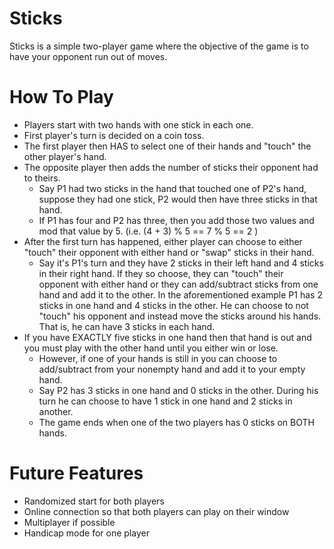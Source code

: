 # Sticks

Sticks is a simple two-player game where the objective of the game is to
have your opponent run out of moves.

# How To Play

* Players start with two hands with one stick in each one.
* First player's turn is decided on a coin toss.
* The first player then HAS to select one of their hands and "touch" the other player's
hand.
* The opposite player then adds the number of sticks their opponent had to theirs.
  * Say P1 had two sticks in the hand that touched one of P2's hand, suppose
they had one stick, P2 would then have three sticks in that hand.
  * If P1 has four and P2 has three, then you add those two values and mod that
  value by 5. (i.e. (4 + 3) % 5 == 7 % 5 == 2 )
* After the first turn has happened, either player can choose to either "touch"
their opponent with either hand or "swap" sticks in their hand.
  * Say it's P1's turn and they have 2 sticks in their left hand and 4 sticks in
  their right hand. If they so choose, they can "touch" their opponent with either
  hand or they can add/subtract sticks from one hand and add it to the other. In
  the aforementioned example P1 has 2 sticks in one hand and 4 sticks in the other.
  He can choose to not "touch" his opponent and instead move the sticks around his
  hands. That is, he can have 3 sticks in each hand.
* If you have EXACTLY five sticks in one hand then that hand is out and you must
play with the other hand until you either win or lose.
  * However, if one of your hands is still in you can choose to add/subtract from
  your nonempty hand and add it to your empty hand.
  * Say P2 has 3 sticks in one hand and 0 sticks in the other. During his turn
  he can choose to have 1 stick in one hand and 2 sticks in another.
  * The game ends when one of the two players has 0 sticks on BOTH hands.


# Future Features
* Randomized start for both players
* Online connection so that both players can play on their window
* Multiplayer if possible
* Handicap mode for one player
